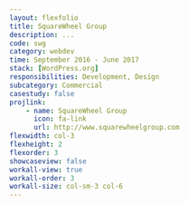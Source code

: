 ```yaml
---
layout: flexfolio
title: SquareWheel Group
description: ...
code: swg
category: webdev
time: September 2016 - June 2017
stack: [WordPress.org]
responsibilities: Development, Design
subcategory: Commercial
casestudy: false
projlink:
    - name: SquareWheel Group
      icon: fa-link
      url: http://www.squarewheelgroup.com
flexwidth: col-3
flexheight: 2
flexorder: 3
showcaseview: false
workall-view: true
workall-order: 3
workall-size: col-sm-3 col-6
---
```

